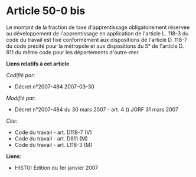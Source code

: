 # Article 50-0 bis

Le montant de la fraction de taxe d'apprentissage obligatoirement réservée au développement de l'apprentissage en application
de l'article L. 118-3 du code du travail est fixé conformément aux dispositions de l'article D. 118-7 du code précité pour la
métropole et aux dispositions du 5° de l'article D. 811 du même code pour les départements d'outre-mer.

**Liens relatifs à cet article**

_Codifié par_:

  - Décret n°2007-484 2007-03-30

_Modifié par_:

  - Décret n°2007-484 du 30 mars 2007 - art. 4 () JORF 31 mars 2007

_Cite_:

  - Code du travail - art. D118-7 (V)
  - Code du travail - art. D811 (M)
  - Code du travail - art. L118-3 (M)

**Liens**:

  - HISTO: Edition du 1er janvier 2007
